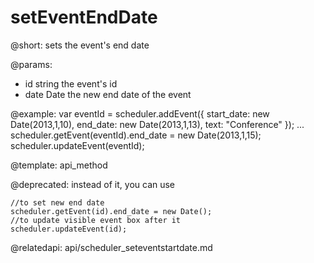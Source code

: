 setEventEndDate
=============
@short: 
	sets the event's end date 

@params: 
- id	string	the event's id
- date	Date	the new end date of the event

@example: 
var eventId = scheduler.addEvent({
    start_date: new Date(2013,1,10),
    end_date:   new Date(2013,1,13),
    text:   "Conference"
});
...
scheduler.getEvent(eventId).end_date = new Date(2013,1,15);	
scheduler.updateEvent(eventId);


@template:	api_method



@deprecated:
instead of it, you can use
~~~
//to set new end date
scheduler.getEvent(id).end_date = new Date();
//to update visible event box after it
scheduler.updateEvent(id);
~~~


@relatedapi:
	api/scheduler_seteventstartdate.md
	